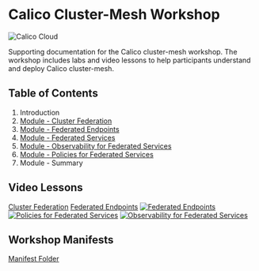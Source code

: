 # Calico Cluster-Mesh Workshop
![Calico Cloud](https://docs.calicocloud.io/images/brand-new.png)

Supporting documentation for the Calico cluster-mesh workshop. The workshop includes labs and video lessons to help participants understand and deploy Calico cluster-mesh. 

## Table of Contents

01. Introduction
2. [Module - Cluster Federation](https://github.com/tigera-cs/calico-cloud-unified-control/blob/main/modules/federation.md)
3. [Module - Federated Endpoints](https://github.com/tigera-cs/calico-cloud-unified-control/blob/main/modules/federatedendpoints-1.md)
4. [Module - Federated Services](https://github.com/tigera-cs/calico-cloud-unified-control/blob/main/modules/federatedservices-1.md)
5. [Module - Observability for Federated Services](https://github.com/tigera-cs/calico-cloud-unified-control/blob/main/modules/unifiedobservability-1.md)
6. [Module - Policies for Federated Services](https://github.com/tigera-cs/calico-cloud-unified-control/blob/main/modules/federatedservicessecuritypolicies-1.md)
7. Module - Summary

## Video Lessons

[Cluster Federation](https://tigera.wistia.com/medias/0ym0e548z7)
[Federated Endpoints](https://tigera.wistia.com/medias/t5znwissjs)
[![Federated Endpoints](images/video-federated-services.png)](https://tigera.wistia.com/medias/s9a06bebnj)
[![Policies for Federated Services](images/video-policies.png)](https://tigera.wistia.com/medias/etd1p701dk)
[![Observability for Federated Services](images/video-observability.png)](https://tigera.wistia.com/medias/qhwbjgh7qi)



## Workshop Manifests

[Manifest Folder](https://github.com/tigera-cs/calico-cloud-unified-control/tree/main/manifests)

